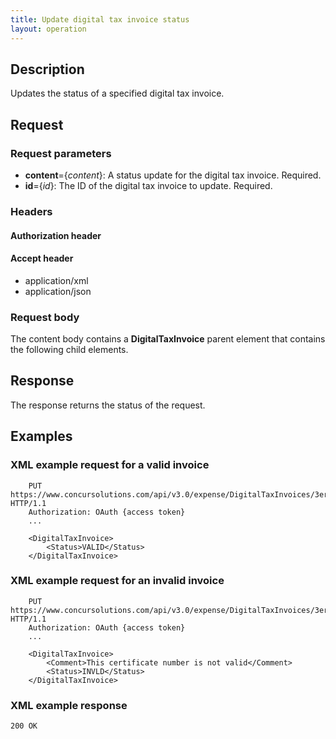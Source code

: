 ```yaml
---
title: Update digital tax invoice status
layout: operation
---
```


## Description
Updates the status of a specified digital tax invoice.

## Request

### Request parameters

* **content**={*content*}: A status update for the digital tax invoice. Required.
* **id**={*id*}: The ID of the digital tax invoice to update. Required.

### Headers

#### Authorization header

#### Accept header

* application/xml
* application/json

### Request body
The content body contains a **DigitalTaxInvoice** parent element that contains the following child elements.

## Response
The response returns the status of the request.

## Examples

###  XML example request for a valid invoice

```
    PUT https://www.concursolutions.com/api/v3.0/expense/DigitalTaxInvoices/3er$maDk$iw209eW9wo3WPekw9 HTTP/1.1
    Authorization: OAuth {access token}
    ...

    <DigitalTaxInvoice>
        <Status>VALID</Status>
    </DigitalTaxInvoice>
```

###  XML example request for an invalid invoice

```
    PUT https://www.concursolutions.com/api/v3.0/expense/DigitalTaxInvoices/3er$maDk$iw209eW9wo3WPekw9 HTTP/1.1
    Authorization: OAuth {access token}
    ...

    <DigitalTaxInvoice>
        <Comment>This certificate number is not valid</Comment>
        <Status>INVLD</Status>
    </DigitalTaxInvoice>
```

### XML example response

`200 OK`

